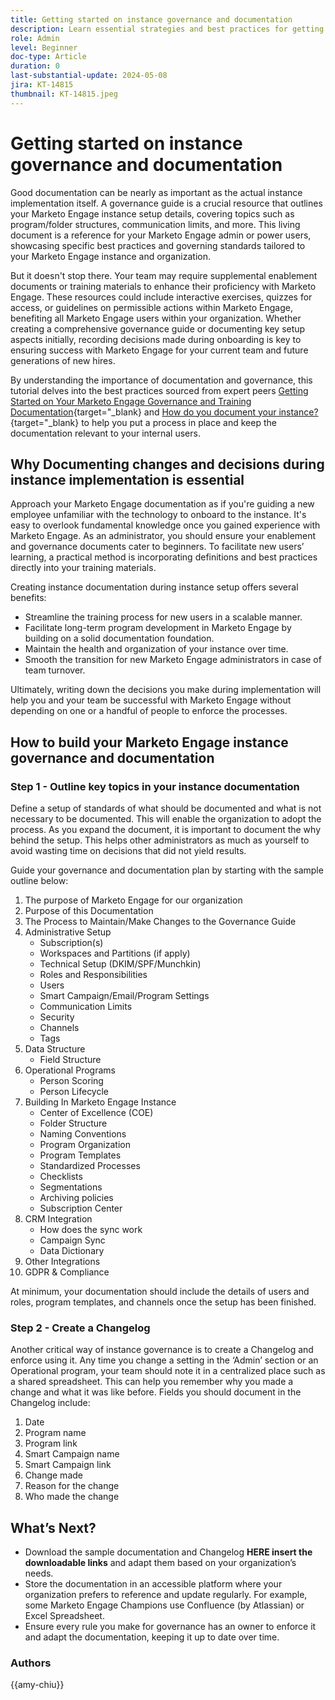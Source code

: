 ```yaml
---
title: Getting started on instance governance and documentation
description: Learn essential strategies and best practices for getting started on your Marketo Engage governance and documentation. Discover how to create scalable documentation, streamline user training, and ensure building with a structure in your Marketo Engage instance.
role: Admin
level: Beginner
doc-type: Article
duration: 0
last-substantial-update: 2024-05-08
jira: KT-14815
thumbnail: KT-14815.jpeg
---
```


# Getting started on instance governance and documentation

Good documentation can be nearly as important as the actual instance implementation itself. A governance guide is a crucial resource that outlines your Marketo Engage instance setup details, covering topics such as program/folder structures, communication limits, and more. This living document is a reference for your Marketo Engage admin or power users, showcasing specific best practices and governing standards tailored to your Marketo Engage instance and organization.

But it doesn't stop there. Your team may require supplemental enablement documents or training materials to enhance their proficiency with Marketo Engage. These resources could include interactive exercises, quizzes for access, or guidelines on permissible actions within Marketo Engage, benefiting all Marketo Engage users within your organization. Whether creating a comprehensive governance guide or documenting key setup aspects initially, recording decisions made during onboarding is key to ensuring success with Marketo Engage for your current team and future generations of new hires.

By understanding the importance of documentation and governance, this tutorial delves into the best practices sourced from expert peers [Getting Started on Your Marketo Engage Governance and Training Documentation](https://nation.marketo.com/t5/product-blogs/getting-started-on-your-marketo-governance-and-training/ba-p/242421){target="_blank} and [How do you document your instance?](https://nation.marketo.com/t5/product-discussions/how-do-you-document-your-instance/td-p/72877){target="_blank} to help you put a process in place and keep the documentation relevant to your internal users.

## Why Documenting changes and decisions during instance implementation is essential

Approach your Marketo Engage documentation as if you're guiding a new employee unfamiliar with the technology to onboard to the instance. It's easy to overlook fundamental knowledge once you gained experience with Marketo Engage. As an administrator, you should ensure your enablement and governance documents cater to beginners. To facilitate new users’ learning, a practical method is incorporating definitions and best practices directly into your training materials.

Creating instance documentation during instance setup offers several benefits:

* Streamline the training process for new users in a scalable manner.
* Facilitate long-term program development in Marketo Engage by building on a solid documentation foundation.
* Maintain the health and organization of your instance over time.
* Smooth the transition for new Marketo Engage administrators in case of team turnover.

Ultimately, writing down the decisions you make during implementation will help you and your team be successful with Marketo Engage without depending on one or a handful of people to enforce the processes.

## How to build your Marketo Engage instance governance and documentation

### Step 1 - Outline key topics in your instance documentation

Define a setup of standards of what should be documented and what is not necessary to be documented. This will enable the organization to adopt the process. As you expand the document, it is important to document the why behind the setup. This helps other administrators as much as yourself to avoid wasting time on decisions that did not yield results.

Guide your governance and documentation plan by starting with the sample outline below:

1. The purpose of Marketo Engage for our organization
1. Purpose of this Documentation
1. The Process to Maintain/Make Changes to the Governance Guide
1. Administrative Setup
   * Subscription(s)
   * Workspaces and Partitions (if apply)
   * Technical Setup (DKIM/SPF/Munchkin)
   * Roles and Responsibilities
   * Users
   * Smart Campaign/Email/Program Settings
   * Communication Limits
   * Security
   * Channels
   * Tags
1. Data Structure
   * Field Structure
1. Operational Programs
   * Person Scoring
   * Person Lifecycle
1. Building In Marketo Engage Instance
   * Center of Excellence (COE)
   * Folder Structure
   * Naming Conventions
   * Program Organization
   * Program Templates
   * Standardized Processes
   * Checklists
   * Segmentations
   * Archiving policies
   * Subscription Center
1. CRM Integration
   * How does the sync work
   * Campaign Sync
   * Data Dictionary
1. Other Integrations
1. GDPR & Compliance

At minimum, your documentation should include the details of users and roles, program templates, and channels once the setup has been finished.

### Step 2 - Create a Changelog

Another critical way of instance governance is to create a Changelog and enforce using it. Any time you change a setting in the ‘Admin’ section or an Operational program, your team should note it in a centralized place such as a shared spreadsheet. This can help you remember why you made a change and what it was like before. Fields you should document in the Changelog include:

1. Date
1. Program name
1. Program link
1. Smart Campaign name
1. Smart Campaign link
1. Change made
1. Reason for the change
1. Who made the change

## What’s Next?

* Download the sample documentation and Changelog **HERE insert the downloadable links** and adapt them based on your organization’s needs.
* Store the documentation in an accessible platform where your organization prefers to reference and update regularly. For example, some Marketo Engage Champions use Confluence (by Atlassian) or Excel Spreadsheet.
* Ensure every rule you make for governance has an owner to enforce it and adapt the documentation, keeping it up to date over time.  

### Authors

{{amy-chiu}}